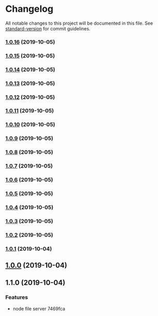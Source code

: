 # Changelog

All notable changes to this project will be documented in this file. See [standard-version](https://github.com/conventional-changelog/standard-version) for commit guidelines.

### [1.0.16](https://github.com/shayeLee/file-server/compare/v1.0.15...v1.0.16) (2019-10-05)

### [1.0.15](https://github.com/shayeLee/file-server/compare/v1.0.14...v1.0.15) (2019-10-05)

### [1.0.14](https://github.com/shayeLee/file-server/compare/v1.0.13...v1.0.14) (2019-10-05)

### [1.0.13](https://github.com/shayeLee/file-server/compare/v1.0.12...v1.0.13) (2019-10-05)

### [1.0.12](https://github.com/shayeLee/file-server/compare/v1.0.11...v1.0.12) (2019-10-05)

### [1.0.11](https://github.com/shayeLee/file-server/compare/v1.0.10...v1.0.11) (2019-10-05)

### [1.0.10](https://github.com/shayeLee/file-server/compare/v1.0.9...v1.0.10) (2019-10-05)

### [1.0.9](https://github.com/shayeLee/file-server/compare/v1.0.8...v1.0.9) (2019-10-05)

### [1.0.8](https://github.com/shayeLee/file-server/compare/v1.0.7...v1.0.8) (2019-10-05)

### [1.0.7](https://github.com/shayeLee/file-server/compare/v1.0.6...v1.0.7) (2019-10-05)

### [1.0.6](https://github.com/shayeLee/file-server/compare/v1.0.5...v1.0.6) (2019-10-05)

### [1.0.5](https://github.com/shayeLee/file-server/compare/v1.0.4...v1.0.5) (2019-10-05)

### [1.0.4](https://github.com/shayeLee/file-server/compare/v1.0.3...v1.0.4) (2019-10-05)

### [1.0.3](https://github.com/shayeLee/file-server/compare/v1.0.2...v1.0.3) (2019-10-05)

### [1.0.2](https://github.com/shayeLee/file-server/compare/v1.0.1...v1.0.2) (2019-10-05)

### [1.0.1](https://github.com/shayeLee/file-server/compare/v1.0.0...v1.0.1) (2019-10-04)

## [1.0.0](https://github.com/shayeLee/file-server/compare/v1.1.0...v1.0.0) (2019-10-04)

## 1.1.0 (2019-10-04)


### Features

* node file server 7469fca
